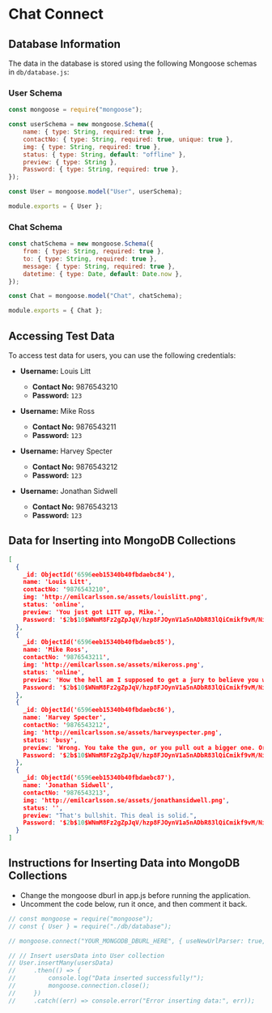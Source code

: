 # Chat Connect

## Database Information

The data in the database is stored using the following Mongoose schemas in `db/database.js`:

### User Schema

```javascript
const mongoose = require("mongoose");

const userSchema = new mongoose.Schema({
    name: { type: String, required: true },
    contactNo: { type: String, required: true, unique: true },
    img: { type: String, required: true },
    status: { type: String, default: "offline" },
    preview: { type: String },
    Password: { type: String, required: true },
});

const User = mongoose.model("User", userSchema);

module.exports = { User };
```

### Chat Schema

```javascript
const chatSchema = new mongoose.Schema({
    from: { type: String, required: true },
    to: { type: String, required: true },
    message: { type: String, required: true },
    datetime: { type: Date, default: Date.now },
});

const Chat = mongoose.model("Chat", chatSchema);

module.exports = { Chat };
```

## Accessing Test Data

To access test data for users, you can use the following credentials:

- **Username:** Louis Litt
  - **Contact No:** 9876543210
  - **Password:** `123`

- **Username:** Mike Ross
  - **Contact No:** 9876543211
  - **Password:** `123`

- **Username:** Harvey Specter
  - **Contact No:** 9876543212
  - **Password:** `123`

- **Username:** Jonathan Sidwell
  - **Contact No:** 9876543213
  - **Password:** `123`

## Data for Inserting into MongoDB Collections

```json
[
  {
    _id: ObjectId('6596eeb15340b40fbdaebc84'),
    name: 'Louis Litt',
    contactNo: '9876543210',
    img: 'http://emilcarlsson.se/assets/louislitt.png',
    status: 'online',
    preview: 'You just got LITT up, Mike.',
    Password: '$2b$10$WNmM8Fz2gZpJqV/hzp8FJOynV1a5nADbR83lQiCmikf9vM/NiLjSG'
  },
  {
    _id: ObjectId('6596eeb15340b40fbdaebc85'),
    name: 'Mike Ross',
    contactNo: '9876543211',
    img: 'http://emilcarlsson.se/assets/mikeross.png',
    status: 'online',
    preview: 'How the hell am I supposed to get a jury to believe you when I am not even sure that I do?!',
    Password: '$2b$10$WNmM8Fz2gZpJqV/hzp8FJOynV1a5nADbR83lQiCmikf9vM/NiLjSG'
  },
  {
    _id: ObjectId('6596eeb15340b40fbdaebc86'),
    name: 'Harvey Specter',
    contactNo: '9876543212',
    img: 'http://emilcarlsson.se/assets/harveyspecter.png',
    status: 'busy',
    preview: 'Wrong. You take the gun, or you pull out a bigger one. Or, you call their bluff. Or, you do any one of a hundred and forty-six other things.',
    Password: '$2b$10$WNmM8Fz2gZpJqV/hzp8FJOynV1a5nADbR83lQiCmikf9vM/NiLjSG'
  },
  {
    _id: ObjectId('6596eeb15340b40fbdaebc87'),
    name: 'Jonathan Sidwell',
    contactNo: '9876543213',
    img: 'http://emilcarlsson.se/assets/jonathansidwell.png',
    status: '',
    preview: "That's bullshit. This deal is solid.",
    Password: '$2b$10$WNmM8Fz2gZpJqV/hzp8FJOynV1a5nADbR83lQiCmikf9vM/NiLjSG'
  }
]
```

## Instructions for Inserting Data into MongoDB Collections

- Change the mongoose dburl in app.js before running the application.
- Uncomment the code below, run it once, and then comment it back.

```javascript
// const mongoose = require("mongoose");
// const { User } = require("./db/database");

// mongoose.connect("YOUR_MONGODB_DBURL_HERE", { useNewUrlParser: true, useUnifiedTopology: true });

// // Insert usersData into User collection
// User.insertMany(usersData)
//     .then(() => {
//         console.log("Data inserted successfully!");
//         mongoose.connection.close();
//     })
//     .catch((err) => console.error("Error inserting data:", err));
```
